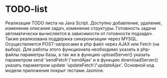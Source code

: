 # TODO-list
Реализация TODO листа на Java Script. Доступно добавление, удаление, изменение описания задач, изменение структуры. Готовность задачи автоматически вычисляется в зависимости от готовности подзадач. 
Также реализована поддержка синхронизации  через MYSQL. Осуществляется POST-запросами в php файл через AJAX или Fetch (на выбор). Для работы этого функционала необходимо указать в php-файлы  параметры базы, а так же в функцию uploadServer() указать параметром send 'sendFetch'/'sendAjax' и в функцию downloadServer() указать параметром update 'updateFetch'/'updateAjax'. 
Основной код модели приложения покрыт тестами Jasmine.